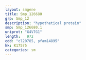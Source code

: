 ```yaml
---
layout: smgene
title: Smp_126680
grp: Smp_12
description: "hypothetical protein"
smp: Smp_126680.1
uniprot: "G4V7G1"
length:   972
cdd: "cl20785, pfam14895"
kk: K17575
categories: sm
---
```

